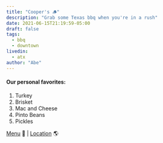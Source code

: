 ```yaml
---
title: "Cooper's 🪵"
description: "Grab some Texas bbq when you're in a rush"
date: 2021-06-15T21:19:59-05:00
draft: false
tags:
  - bbq
  - downtown
livedin:
  - atx
author: "Abe"
---
```


#### Our personal favorites:

1. Turkey
2. Brisket
3. Mac and Cheese
4. Pinto Beans
5. Pickles

[Menu](https://coopersbbqaustin.com/menu/) 📖  |  [Location](https://maps.app.goo.gl/uwkyYBGnesECafzu9) 🌎

